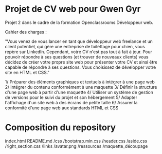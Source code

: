 # Projet de CV web pour Gwen Gyr

Projet 2 dans le cadre de la formation Openclassrooms Développeur web. 

Cahier des charges :

"Vous venez de vous lancer en tant que développeur web freelance et un client potentiel, qui gère une entreprise de toilettage pour chien, vous repère sur LinkedIn. Cependant, votre CV n'est pas tout à fait à jour. Pour pouvoir répondre à ses questions (et trouver de nouveaux clients) vous décidez de créer votre propre site web pour présenter votre CV et ainsi être capable de répondre à ses questions. Vous choisissez de développer votre site en HTML et CSS."

  1/ Préparer des éléments graphiques et textuels à intégrer à une page web
  2/ Intégrer du contenu conformément à une maquette
  3/ Définir la structure d'une page web à partir d'une maquette
  4/ Utiliser un système de gestion de versions pour le suivi du projet et son hébergement
  5/ Adapter l'affichage d'un site web à des écrans de petite taille
  6/ Assurer la conformité d'une page web aux standards HTML et CSS

# Composition du repository 

index.html
README.md
/css
  /bootstrap.min.css
  /header.css
  /aside.css
  /right_section.css
/links
  /avatar.png
/ressources
  /maquette_découpage
  
